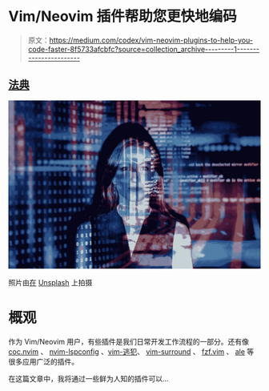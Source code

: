 # Vim/Neovim 插件帮助您更快地编码

> 原文：<https://medium.com/codex/vim-neovim-plugins-to-help-you-code-faster-8f5733afcbfc?source=collection_archive---------1----------------------->

## [法典](http://medium.com/codex)

![](img/555559b239461d7286f930fee640b216.png)

照片由[在](https://unsplash.com/@thisisengineering?utm_source=unsplash&utm_medium=referral&utm_content=creditCopyText) [Unsplash](https://unsplash.com/s/photos/coding-workflow?utm_source=unsplash&utm_medium=referral&utm_content=creditCopyText) 上拍摄

# 概观

作为 Vim/Neovim 用户，有些插件是我们日常开发工作流程的一部分。还有像 [coc.nvim](https://github.com/neoclide/coc.nvim) 、 [nvim-lspconfig](https://github.com/neovim/nvim-lspconfig) 、[vim-逃犯](https://github.com/tpope/vim-fugitive)、 [vim-surround](https://github.com/tpope/vim-surround) 、 [fzf.vim](https://github.com/junegunn/fzf.vim) 、 [ale](https://github.com/dense-analysis/ale) 等很多应用广泛的插件。

在这篇文章中，我将通过一些鲜为人知的插件可以…